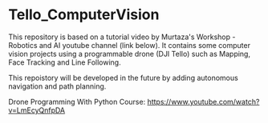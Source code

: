 # Tello_ComputerVision
This repository is based on a tutorial video by Murtaza's Workshop - Robotics and AI youtube channel (link below). It contains some computer vision projects using a programmable drone (DJI Tello) such as Mapping, Face Tracking and Line Following.

This repoistory will be developed in the future by adding autonomous navigation and path planning.

Drone Programming With Python Course: https://www.youtube.com/watch?v=LmEcyQnfpDA

